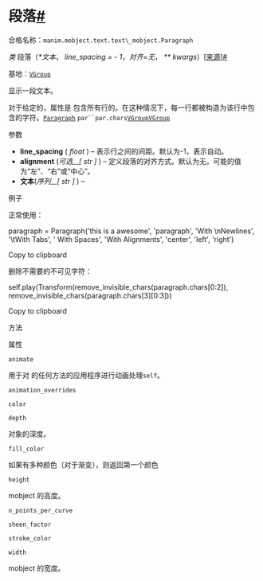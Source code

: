 # 段落[#](#paragraph "此标题的固定链接")

合格名称：`manim.mobject.text.text\_mobject.Paragraph`

_类_ 段落（_\*文本_， _line_spacing = \- 1_，_对齐=无_， _\*\* kwargs_）[\[来源\]](../_modules/manim/mobject/text/text_mobject.html#Paragraph)[#](#manim.mobject.text.text_mobject.Paragraph "此定义的固定链接")

基地：[`VGroup`](manim.mobject.types.vectorized_mobject.VGroup.html#manim.mobject.types.vectorized_mobject.VGroup "manim.mobject.types.vectorized_mobject.VGroup")

显示一段文本。

对于给定的，属性是 包含所有行的。在这种情况下，每一行都被构造为该行中包含的字符。[`Paragraph`](#manim.mobject.text.text_mobject.Paragraph "manim.mobject.text.text_mobject.Paragraph") ` par``par.chars `[`VGroup`](manim.mobject.types.vectorized_mobject.VGroup.html#manim.mobject.types.vectorized_mobject.VGroup "manim.mobject.types.vectorized_mobject.VGroup")[`VGroup`](manim.mobject.types.vectorized_mobject.VGroup.html#manim.mobject.types.vectorized_mobject.VGroup "manim.mobject.types.vectorized_mobject.VGroup")

参数

- **line_spacing** ( _float_ ) – 表示行之间的间距。默认为-1，表示自动。
- **alignment** (_可选\_\_\[_ _str_ _\]_ ) – 定义段落的对齐方式。默认为无。可能的值为“左”、“右”或“中心”。
- **文本**(_序列\_\_\[_ _str_ _\]_ ) –

例子

正常使用：

paragraph = Paragraph('this is a awesome', 'paragraph',
'With \\nNewlines', '\\tWith Tabs',
' With Spaces', 'With Alignments',
'center', 'left', 'right')

Copy to clipboard

删除不需要的不可见字符：

self.play(Transform(remove_invisible_chars(paragraph.chars\[0:2\]),
remove_invisible_chars(paragraph.chars\[3\]\[0:3\]))

Copy to clipboard

方法

属性

`animate`

用于对 的任何方法的应用程序进行动画处理`self`。

`animation_overrides`

`color`

`depth`

对象的深度。

`fill_color`

如果有多种颜色（对于渐变），则返回第一个颜色

`height`

mobject 的高度。

`n_points_per_curve`

`sheen_factor`

`stroke_color`

`width`

mobject 的宽度。
